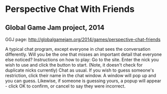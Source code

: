 # Perspective Chat With Friends

## Global Game Jam project, 2014

GGJ page: http://globalgamejam.org/2014/games/perspective-chat-friends

A typical chat program, except everyone in chat sees the conversation differently. Will you be the one that misses an important detail that everyone else noticed? Instructions on how to play: Go to the site. Enter the nick you wish to use and click the button to start. (Note, it doesn't check for duplicate nicks currently) Chat as usual. If you wish to guess someone's restriction, click their name in the chat window. A window will pop up and you can guess. Likewise, if someone is guessing yours, a popup will appear - click OK to confirm, or cancel to say they were incorrect.